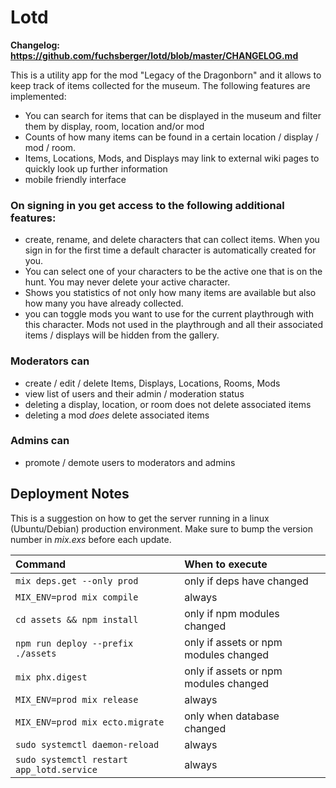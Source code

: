 # Lotd

**Changelog: https://github.com/fuchsberger/lotd/blob/master/CHANGELOG.md**

This is a utility app for the mod "Legacy of the Dragonborn" and it allows to keep track of items collected for the museum. The following features are implemented:

* You can search for items that can be displayed in the museum and filter them by display, room, location and/or mod
* Counts of how many items can be found in a certain location / display / mod / room.
* Items, Locations, Mods, and Displays may link to external wiki pages to quickly look up further information
* mobile friendly interface

### On signing in you get access to the following additional features:
* create, rename, and delete characters that can collect items. When you sign in for the first time a default character is automatically created for you.
* You can select one of your characters to be the active one that is on the hunt. You may never delete your active character.
* Shows you statistics of not only how many items are available but also how many you have already collected.
* you can toggle mods you want to use for the current playthrough with this character. Mods not used in the playthrough and all their associated items / displays will be hidden from the gallery.

### Moderators can
* create / edit / delete Items, Displays, Locations, Rooms, Mods
* view list of users and their admin / moderation status
* deleting a display, location, or room does not delete associated items
* deleting a mod *does* delete associated items

### Admins can
* promote / demote users to moderators and admins

## Deployment Notes
This is a suggestion on how to get the server running in a linux (Ubuntu/Debian) production environment. Make sure to bump the version number in *mix.exs* before each update.

| Command                                   | When to execute                       |
| :---                                      | :---                                  |
| `mix deps.get --only prod`                | only if deps have changed             |
| `MIX_ENV=prod mix compile`                | always                                |
| `cd assets && npm install`                | only if npm modules changed           |
| `npm run deploy --prefix ./assets`        | only if assets or npm modules changed |
| `mix phx.digest`                          | only if assets or npm modules changed |
| `MIX_ENV=prod mix release`                | always                                |
| `MIX_ENV=prod mix ecto.migrate`           | only when database changed            |
| `sudo systemctl daemon-reload`            | always                                |
| `sudo systemctl restart app_lotd.service` | always                                |
